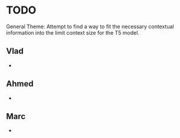 # TODO


General Theme: Attempt to find a way to fit the necessary contextual information into the limit context size for the T5 model. 

## Vlad

- 

## Ahmed

- 

## Marc

- 